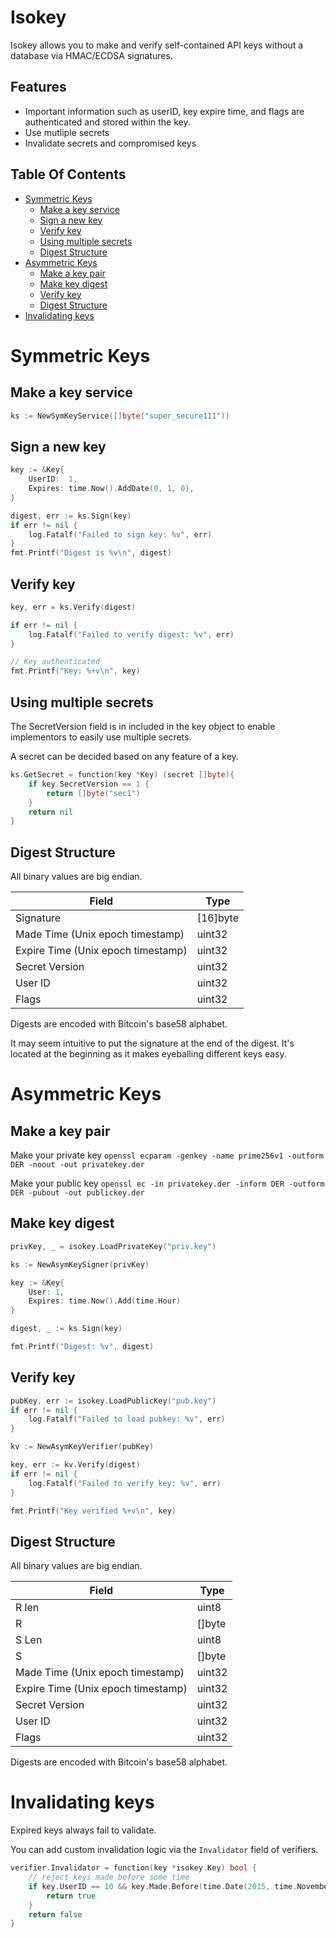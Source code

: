 # Isokey

Isokey allows you to make and verify self-contained API keys without a database via HMAC/ECDSA signatures.

## Features
- Important information such as userID, key expire time, and flags are authenticated and stored within
the key.
- Use mutliple secrets
- Invalidate secrets and compromised keys

<!-- START doctoc generated TOC please keep comment here to allow auto update -->
<!-- DON'T EDIT THIS SECTION, INSTEAD RE-RUN doctoc TO UPDATE -->
## Table Of Contents

- [Symmetric Keys](#symmetric-keys)
  - [Make a key service](#make-a-key-service)
  - [Sign a new key](#sign-a-new-key)
  - [Verify key](#verify-key)
  - [Using multiple secrets](#using-multiple-secrets)
  - [Digest Structure](#digest-structure)
- [Asymmetric Keys](#asymmetric-keys)
  - [Make a key pair](#make-a-key-pair)
  - [Make key digest](#make-key-digest)
  - [Verify key](#verify-key-1)
  - [Digest Structure](#digest-structure-1)
- [Invalidating keys](#invalidating-keys)

<!-- END doctoc generated TOC please keep comment here to allow auto update -->

# Symmetric Keys

## Make a key service
```go
ks := NewSymKeyService([]byte("super_secure111"))
```

##  Sign a new key
```go
key := &Key{
	UserID:  1,
	Expires: time.Now().AddDate(0, 1, 0),
}

digest, err := ks.Sign(key)
if err != nil {
	log.Fatalf("Failed to sign key: %v", err)
}
fmt.Printf("Digest is %v\n", digest)
```

## Verify key

```go
key, err = ks.Verify(digest)

if err != nil {
	log.Fatalf("Failed to verify digest: %v", err)
}

// Key authenticated
fmt.Printf("Key: %+v\n", key)
```

## Using multiple secrets
The SecretVersion field is in included in the key object to enable
implementors to easily use multiple secrets.

A secret can be decided based on any feature of a key.

```go
ks.GetSecret = function(key *Key) (secret []byte){
	if key.SecretVersion == 1 {
		return []byte("sec1") 
	}
	return nil
}
```



## Digest Structure
All binary values are big endian.

| Field | Type |
|--------|------|
| Signature | [16]byte |
| Made Time (Unix epoch timestamp) | uint32 |
| Expire Time (Unix epoch timestamp) | uint32 |
| Secret Version | uint32 |
| User ID     | uint32 |
| Flags | uint32 |

Digests are encoded with Bitcoin's base58 alphabet.

It may seem intuitive to put the signature at the end of the digest. It's located
at the beginning as it makes eyeballing different keys easy.

# Asymmetric Keys

## Make a key pair

Make your private key 
`openssl ecparam -genkey -name prime256v1 -outform DER -noout -out privatekey.der`

Make your public key
`openssl ec -in privatekey.der -inform DER -outform DER -pubout -out publickey.der`


## Make key digest
```go
privKey, _ = isokey.LoadPrivateKey("priv.key")

ks := NewAsymKeySigner(privKey)

key := &Key{
    User: 1,
    Expires: time.Now().Add(time.Hour)
}

digest, _ := ks.Sign(key)

fmt.Printf("Digest: %v", digest)
```

##  Verify key
```go
pubKey, err := isokey.LoadPublicKey("pub.key")
if err != nil {
	log.Fatalf("Failed to load pubkey: %v", err)
}

kv := NewAsymKeyVerifier(pubKey)

key, err := kv.Verify(digest)
if err != nil {
	log.Fatalf("Failed to verify key: %v", err)
}

fmt.Printf("Key verified %+v\n", key)

```


## Digest Structure
All binary values are big endian.

| Field | Type |
|--------|------|
| R len     | uint8
| R         | []byte
| S Len     | uint8
| S         | []byte
| Made Time (Unix epoch timestamp) | uint32 |
| Expire Time (Unix epoch timestamp) | uint32 |
| Secret Version | uint32 |
| User ID     | uint32 |
| Flags | uint32 |

Digests are encoded with Bitcoin's base58 alphabet.


# Invalidating keys

Expired keys always fail to validate.

You can add custom invalidation logic via the `Invalidator` field of verifiers.

```go
verifier.Invalidator = function(key *isokey.Key) bool {
    // reject keys made before some time
    if key.UserID == 10 && key.Made.Before(time.Date(2015, time.November, 10, 23, 0, 0, 0, time.UTC)) {
        return true
    }
    return false
}
```

